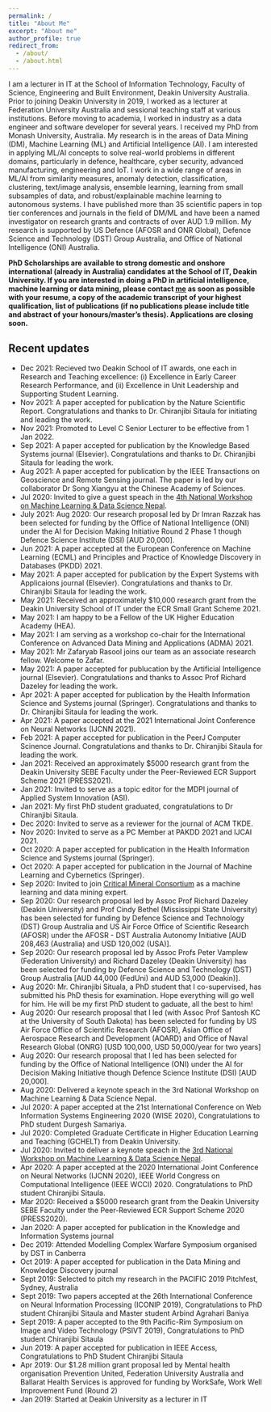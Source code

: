 ```yaml
---
permalink: /
title: "About Me"
excerpt: "About me"
author_profile: true
redirect_from: 
  - /about/
  - /about.html
---
```


I am a lecturer in IT at the School of Information Technology, Faculty of Science, Engineering and Built Environment, Deakin University Australia. Prior to joining Deakin University in 2019, I worked as a lecturer at Federation University Australia and sessional teaching staff at various institutions. Before moving to academia, I worked in industry as a data engineer and software developer for several years. I received my PhD from Monash University, Australia. My research is in the areas of Data Mining (DM), Machine Learning (ML) and Artificial Intelligence (AI). I am interested in applying ML/AI concepts to solve real-world problems in different domains, particularly in defence, healthcare, cyber security, advanced manufacturing, engineering and IoT. I work in a wide range of areas in ML/AI from similarity measures, anomaly detection, classification, clustering, text/image analysis, ensemble learning, learning from small subsamples of data, and robust/explainable machine learning to autonomous systems. I have published more than 35 scientific papers in top tier conferences and journals in the field of DM/ML and have been a named investigator on research grants and contracts of over AUD 1.9 million. My research is supported by US Defence (AFOSR and ONR Global), Defence Science and Technology (DST) Group Australia, and Office of National Intelligence (ONI) Australia.

<b>PhD Scholarships are available to strong domestic and  onshore international (already in Australia) candidates at the School of IT, Deakin University. If you are interested in doing a PhD in artificial intelligence, machine learning or data mining, please contact <a href = "mailto: sunil.aryal@deakin.edu.au">me</a> as soon as possible with your resume, a copy of the academic transcript of your highest qualification, list of publications (if no publications please include title and abstract of your honours/master’s thesis). Applications are closing soon.</b>

Recent updates
----------------------
* Dec 2021: Recieved two Deakin School of IT awards, one each in Research and Teaching excellence: (i) Excellence in Early Career Research Performance, and (ii) Excellence in Unit Leadership and Supporting Student Learning.
* Nov 2021: A paper accepted for publication by the Nature Scientific Report. Congratulations and thanks to Dr. Chiranjibi Sitaula for initiating and leading the work.
* Nov 2021: Promoted to Level C Senior Lecturer to be effective from 1 Jan 2022.
* Sep 2021: A paper accepted for publication by the Knowledge Based Systems journal (Elsevier). Congratulations and thanks to Dr. Chiranjibi Sitaula for leading the work.
* Aug 2021: A paper accepted for publication by the IEEE Transactions on Geoscience and Remote Sensing journal. The paper is led by our collaborator Dr Song Xiangyu at the Chinese Academy of Sciences.
* Jul 2020: Invited to give a guest speach in the [<span>4th National Workshop on Machine Learning & Data Science Nepal</span>](https://sites.google.com/view/mountech-deeplearning/home).
* July 2021: Aug 2020: Our research proposal led by Dr Imran Razzak has been selected for funding by the Office of National Intelligence (ONI) under the AI for Decision Making Initiative Round 2 Phase 1 though Defence Science Institute (DSI) [AUD 20,000]. 
* Jun 2021: A paper accepted at the European Conference on Machine Learning (ECML) and Principles and Practice of Knowledge Discovery in Databases (PKDD) 2021.  
* May 2021: A paper accepted for publication by the Expert Systems with Applicaions journal (Elsevier). Congratulations and thanks to Dr. Chiranjibi Sitaula for leading the work.
* May 2021: Received an approximately $10,000 research grant from the Deakin University School of IT under the ECR Small Grant Scheme 2021.
* May 2021: I am happy to be a Fellow of the UK Higher Education Academy (HEA).
* May 2021: I am serving as a workshop co-chair for the International Conference on Advanced Data Mining and Applications (ADMA) 2021. 
* May 2021: Mr Zafaryab Rasool joins our team as an associate research fellow. Welcome to Zafar. 
* May 2021: A paper accepted for publucation by the Artificial Intelligence journal (Elsevier). Congratulations and thanks to Assoc Prof Richard Dazeley for leading the work.
* Apr 2021: A paper accepted for publication by the Health Information Science and Systems journal (Springer). Congratulations and thanks to Dr. Chiranjibi Sitaula for leading the work.
* Apr 2021: A paper accepted at the 2021 International Joint Conference on Neural Networks (IJCNN 2021). 
* Feb 2021: A paper accepted for publication in the PeerJ Computer Scinence Journal. Congratulations and thanks to Dr. Chiranjibi Sitaula for leading the work.
* Jan 2021: Received an approximately $5000 research grant from the Deakin University SEBE Faculty under the Peer-Reviewed ECR Support Scheme 2021 (PRESS2021).
* Jan 2021: Invited to serve as a topic editor for the MDPI journal of Applied System Innovation (ASI).
* Jan 2021: My first PhD student graduated, congratulations to Dr Chiranjibi Sitaula.
* Dec 2020: Invited to serve as a reviewer for the journal of ACM TKDE.
* Nov 2020: Invited to serve as a PC Member at PAKDD 2021 and IJCAI 2021.
* Oct 2020: A paper accepted for publication in the Health Information Science and Systems journal (Springer).
* Oct 2020: A paper accepted for publication in the Journal of Machine Learning and Cybernetics (Springer).
* Sep 2020: Invited to join [<span>Critical Mineral Consortium</span>](https://www.monash.edu/engineering/critical-minerals-consortium/our-expertise) as a machine learning and data mining expert.
* Sep 2020: Our research proposal led by Assoc Prof Richard Dazeley (Deakin University) and Prof Cindy Bethel (Mississippi State University) has been selected for funding by Defence Science and Technology (DST) Group Australia and US Air Force Office of Scientific Research (AFOSR) under the AFOSR - DST Australia Autonomy Initiative [AUD 208,463 (Australia) and USD 120,002 (USA)].
* Sep 2020: Our research proposal led by Assoc Profs Peter Vamplew (Federation University) and Richard Dazeley (Deakin University) has been selected for funding by Defence Science and Technology (DST) Group Australia [AUD 44,000 (FedUni) and AUD 53,000 (Deakin)].
* Aug 2020: Mr. Chiranjibi Situala, a PhD student that I co-supervised, has submitted his PhD thesis for examination. Hope everything will go well for him. He will be my first PhD student to gaduate, all the best to him!
* Aug 2020: Our research proposal that I led (with Assoc Prof Santosh KC at the University of South Dakota) has been selected for funding by US Air Force Office of Scientific Research (AFOSR), Asian Office of Aerospace Research and Development (AOARD) and Office of Naval Research Global (ONRG) [USD 100,000, USD 50,000/year for two years] 
* Aug 2020: Our research proposal that I led has been selected for funding by the Office of National Intelligence (ONI) under the AI for Decision Making Initiative though Defence Science Institute (DSI) [AUD 20,000]. 
* Aug 2020: Delivered a keynote speach in the 3rd National Workshop on Machine Learning & Data Science Nepal.
* Jul 2020: A paper accepted at the 21st International Conference on Web Information Systems Engineering 2020 (WISE 2020), Congratulations to PhD student Durgesh Samariya.
* Jul 2020: Completed Graduate Certificate in Higher Education Learning and Teaching (GCHELT) from Deakin University.
* Jul 2020: Invited to deliver a keynote speach in the [<span>3rd National Workshop on Machine Learning & Data Science Nepal</span>](https://www.mldsn.org/speakers).
* Apr 2020: A paper accepted at the 2020 International Joint Conference on Neural Networks (IJCNN 2020), IEEE World Congress on Computational Intelligence (IEEE WCCI) 2020. Congratulations to PhD student Chiranjibi Sitaula.
* Mar 2020: Received a $5000 research grant from the Deakin University SEBE Faculty under the Peer-Reviewed ECR Support Scheme 2020 (PRESS2020). 
* Jan 2020: A paper accepted for publication in the Knowledge and Information Systems journal 
* Dec 2019: Attended Modelling Complex Warfare Symposium organised by DST in Canberra
* Oct 2019: A paper accepted for publication in the Data Mining and Knowledge Discovery journal
* Sept 2019: Selected to pitch my research in the PACIFIC 2019 Pitchfest, Sydney, Australia  
* Sept 2019: Two papers accepted at the 26th International Conference on Neural Information Processing (ICONIP 2019), Congratulations to PhD student Chiranjibi Sitaula and Master student Arbind Agrahari Baniya
* Sept 2019: A paper accepted to the 9th Pacific-Rim Symposium on Image and Video Technology (PSIVT 2019), Congratulations to PhD student Chiranjibi Sitaula
* Jun 2019: A paper accepted for publication in IEEE Access, Congratulations to PhD Student Chiranjibi Sitaula
* Apr 2019: Our $1.28 million grant proposal led by Mental health organisation Prevention United, Federation University Australia and Ballarat Health Services is approved for funding by WorkSafe, Work Well Improvement Fund (Round 2) 
* Jan 2019: Started at Deakin University as a lecturer in IT
